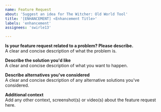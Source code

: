 ```yaml
---
name: Feature Request
about: 'Suggest an idea for The Witcher: Old World Tool'
title: '[ENHANCEMENT] <Enhancement Title>'
labels: 'enhancement'
assignees: 'swirle13'

---
```


**Is your feature request related to a problem? Please describe.**  
A clear and concise description of what the problem is.

**Describe the solution you'd like**  
A clear and concise description of what you want to happen.

**Describe alternatives you've considered**  
A clear and concise description of any alternative solutions you've considered.

**Additional context**  
Add any other context, screenshot(s) or video(s) about the feature request here.
